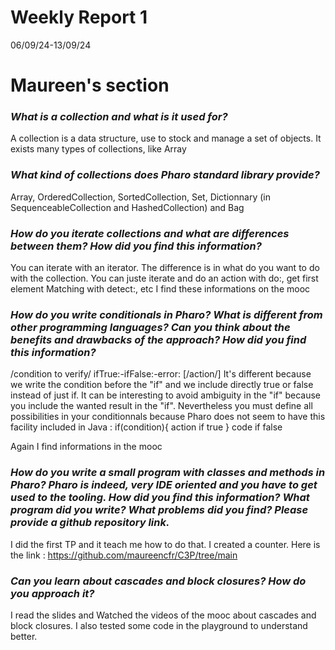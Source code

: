 # Weekly Report 1

06/09/24-13/09/24


# Maureen's section

### _What is a collection and what is it used for?_

A collection is a data structure, use to stock and manage a set of objects. It exists many types of collections, like Array


### _What kind of collections does Pharo standard library provide?_
Array, OrderedCollection, SortedCollection, Set, Dictionnary (in SequenceableCollection and HashedCollection) and Bag

### _How do you iterate collections and what are differences between them? How did you find this information?_
You can iterate with an iterator. The difference is in what do you want to do with the collection. You can juste iterate and do an action with do:, get first element Matching with detect:, etc
I find these informations on the mooc


### _How do you write conditionals in Pharo? What is different from other programming languages? Can you think about the benefits and drawbacks of the approach? How did you find this information?_

/condition to verify/ ifTrue:-ifFalse:-error: [/action/]
It's different because we write the condition before the "if" and we include directly true or false instead of just if. It can be interesting to avoid ambiguity in the "if" because you include the wanted result in the "if". Nevertheless you must define all possibilities in your conditionnals because Pharo does not seem to have this facility included in Java :
if(condition){
	action if true
}
code if false

Again I find informations in the mooc

### _How do you write a small program with classes and methods in Pharo? Pharo is indeed, very IDE oriented and you have to get used to the tooling. How did you find this information? What program did you write? What problems did you find? Please provide a github repository link._

I did the first TP and it teach me how to do that. I created a counter. Here is the link : https://github.com/maureencfr/C3P/tree/main

### _Can you learn about cascades and block closures? How do you approach it?_
I read the slides and Watched the videos of the mooc about cascades and block closures. I also tested some code in the playground to understand better.
